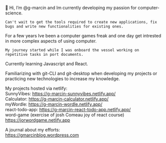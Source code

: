 👋 Hi, I’m @g-marcin and Im currently developing my passion for computer-science. 

    Can't wait to get the tools required to create new applications, fix bugs and write new functionalities for existing ones. 
  
For a few years Ive been a computer games freak and one day get intrested in more complex aspects of using computer. 
  
    My journey started while I was onboard the vessel working on repetitive tasks in port documents.
 

Currently learning Javascript and React.

Familiarizing with git-CLI and git-desktop when developing my projects or practicing new technologies to increase my knowledge.

My projects hosted via netlify:
</br>
SunnyVibes:
https://g-marcin-sunnyvibes.netlify.app/
</br>
Calculator:
https://g-marcin-calculator.netlify.app/
</br>
myWordle:
https://g-marcin-wordle.netlify.app/
</br>
react-todo-app:
https://g-marcin-react-todo-app.netlify.app/
</br>
word-game (exercise of josh Comeau joy of react course)
https://jorwordgame.netlify.app

A journal about my efforts:
</br>
https://gmarcinblog.wordpress.com


 
